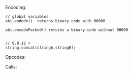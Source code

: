 Encoding:

```solidity
// global variables
abi.endode()  returns binary code with 00000

abi.encodePacked() returns a binary code without 00000


// 0.8.12 +
string.concat(stringA,stringB);

```

Opcodes:

Calls:
